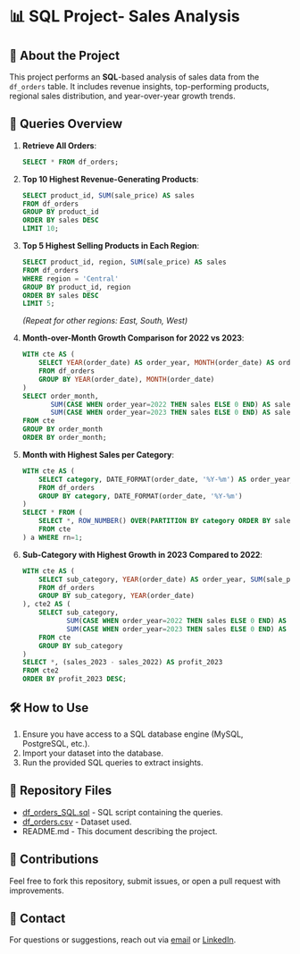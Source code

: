 # 📊 SQL Project- Sales Analysis

## 📌 About the Project
This project performs an **SQL**-based analysis of sales data from the `df_orders` table. It includes revenue insights, top-performing products, regional sales distribution, and year-over-year growth trends.

## 📂 Queries Overview

1. **Retrieve All Orders**:
   ```sql
   SELECT * FROM df_orders;
   ```

2. **Top 10 Highest Revenue-Generating Products**:
   ```sql
   SELECT product_id, SUM(sale_price) AS sales
   FROM df_orders
   GROUP BY product_id
   ORDER BY sales DESC
   LIMIT 10;
   ```

3. **Top 5 Highest Selling Products in Each Region**:
   ```sql
   SELECT product_id, region, SUM(sale_price) AS sales
   FROM df_orders
   WHERE region = 'Central'
   GROUP BY product_id, region
   ORDER BY sales DESC
   LIMIT 5;
   ```
   *(Repeat for other regions: East, South, West)*

4. **Month-over-Month Growth Comparison for 2022 vs 2023**:
   ```sql
   WITH cte AS (
       SELECT YEAR(order_date) AS order_year, MONTH(order_date) AS order_month, SUM(sale_price) AS sales
       FROM df_orders
       GROUP BY YEAR(order_date), MONTH(order_date)
   )
   SELECT order_month,
          SUM(CASE WHEN order_year=2022 THEN sales ELSE 0 END) AS sales_2022,
          SUM(CASE WHEN order_year=2023 THEN sales ELSE 0 END) AS sales_2023
   FROM cte
   GROUP BY order_month
   ORDER BY order_month;
   ```

5. **Month with Highest Sales per Category**:
   ```sql
   WITH cte AS (
       SELECT category, DATE_FORMAT(order_date, '%Y-%m') AS order_year_month, SUM(sale_price) AS sales
       FROM df_orders
       GROUP BY category, DATE_FORMAT(order_date, '%Y-%m')
   )
   SELECT * FROM (
       SELECT *, ROW_NUMBER() OVER(PARTITION BY category ORDER BY sales DESC) AS rn
       FROM cte
   ) a WHERE rn=1;
   ```

6. **Sub-Category with Highest Growth in 2023 Compared to 2022**:
   ```sql
   WITH cte AS (
       SELECT sub_category, YEAR(order_date) AS order_year, SUM(sale_price) AS sales
       FROM df_orders
       GROUP BY sub_category, YEAR(order_date)
   ), cte2 AS (
       SELECT sub_category,
              SUM(CASE WHEN order_year=2022 THEN sales ELSE 0 END) AS sales_2022,
              SUM(CASE WHEN order_year=2023 THEN sales ELSE 0 END) AS sales_2023
       FROM cte
       GROUP BY sub_category
   )
   SELECT *, (sales_2023 - sales_2022) AS profit_2023
   FROM cte2
   ORDER BY profit_2023 DESC;
   ```

## 🛠 How to Use
1. Ensure you have access to a SQL database engine (MySQL, PostgreSQL, etc.).
2. Import your dataset into the database.
3. Run the provided SQL queries to extract insights.

## 📎 Repository Files
- [df_orders_SQL.sql](https://github.com/CatarinaPinheiro-datanalyst/SQL-project/blob/main/df_orders_SQL.sql) - SQL script containing the queries.
- [df_orders.csv](https://github.com/CatarinaPinheiro-datanalyst/SQL-project/blob/main/df_orders.csv) - Dataset used.
- README.md - This document describing the project.

## 📢 Contributions
Feel free to fork this repository, submit issues, or open a pull request with improvements.

## 📧 Contact
For questions or suggestions, reach out via [email](mailto:catarinafvp@gmail.com) or [LinkedIn](https://linkedin.com/in/catarina-pinheiro-a1b987186).

